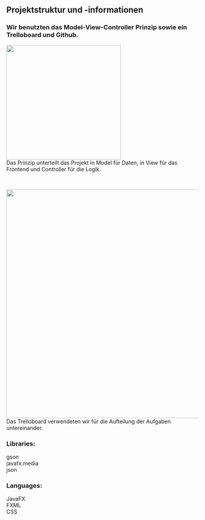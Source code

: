 <h2>Projektstruktur und -informationen</h2>
<style>
p { border: 1px black }
</style>
<h3>Wir benutzten das Model-View-Controller Prinzip sowie ein Trelloboard und Github.</h3>
<p><img src="https://user-images.githubusercontent.com/95427526/199695576-5941d618-55a5-470d-9760-d8954c6ad1c4.png" width="300"><br />
Das Prinzip unterteilt das Projekt in Model für Daten, in View für das Frontend und Controller für die Logik.</p><br />

<p><img src="https://user-images.githubusercontent.com/95427526/199699615-0ad9db19-14c4-4ce8-8be0-e6a961b9415b.png" width="600"><br />
Das Trelloboard verwendeten wir für die Aufteilung der Aufgaben untereinander.</p>


<h3>Libraries:</h3>
gson<br />
javafx.media<br />
json

<h3>Languages:</h3>
JavaFX<br />
FXML<br />
CSS



